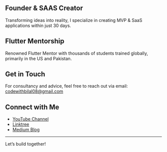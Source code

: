 ## Founder & SAAS Creator
Transforming ideas into reality, I specialize in creating MVP & SaaS applications within just 30 days.

## Flutter Mentorship
Renowned Flutter Mentor with thousands of students trained globally, primarily in the US and Pakistan.

## Get in Touch
For consultancy and advice, feel free to reach out via email:
[codewithbilal08@gmail.com](mailto:codewithbilal08@gmail.com)

## Connect with Me
- [YouTube Channel](https://www.youtube.com/@bilalrehman08)
- [Linktree](https://linktr.ee/bilalrehman08)
- [Medium Blog](https://medium.com/@bilalrehman08)

---

Let’s build together!
